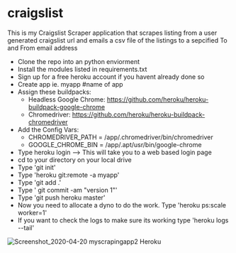 # craigslist

This is my Craigslist Scraper application that scrapes listing from a user generated craigslist url and emails a csv file of the listings to a sepcified To and From email address

* Clone the repo into an python enviorment
* Install the modules listed in requirements.txt
* Sign up for a free heroku account if you havent already done so
* Create app ie. myapp #name of app
* Assign these buildpacks:
  * Headless Google Chrome: https://github.com/heroku/heroku-buildpack-google-chrome
  * Chromedriver: https://github.com/heroku/heroku-buildpack-chromedriver
* Add the Config Vars:
  * CHROMEDRIVER_PATH = /app/.chromedriver/bin/chromedriver 
  * GOOGLE_CHROME_BIN = /app/.apt/usr/bin/google-chrome 
* Type heroku login --> This will take you to a web based login page
* cd to your directory on your local drive
* Type 'git init'
* Type 'heroku git:remote -a myapp'
* Type 'git add .'
* Type ' git commit -am "version 1"'
* Type 'git push heroku master'
* Now you need to allocate a dyno to do the work. Type 'heroku ps:scale worker=1'
* If you want to check the logs to make sure its working type 'heroku logs --tail'

![Screenshot_2020-04-20 myscrapingapp2 Heroku](https://user-images.githubusercontent.com/25403763/79792235-8c09d900-831c-11ea-931c-83db8abbf16c.png)
